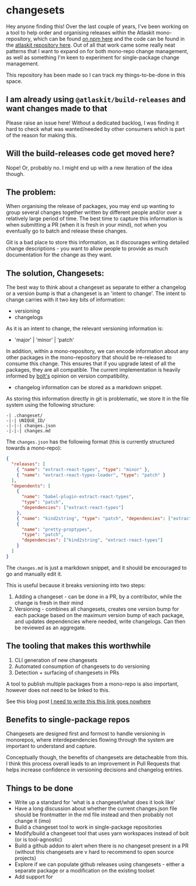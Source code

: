 # changesets

Hey anyone finding this! Over the last couple of years, I've been working on a tool to help order and organising releases within the Atlaskit mono-repository, which can be found [on npm here](https://www.npmjs.com/package/@atlaskit/build-releases) and the code can be found in the [atlaskit repository here](https://bitbucket.org/atlassian/atlaskit-mk-2/src/39cb7079438bd3f6ae2efb9214f3323bf2933acc/build/releases/?at=master). Out of all that work came some really neat patterns that I want to expand on for both mono-repo change management, as well as something I'm keen to experiment for single-package change management.

This repository has been made so I can track my things-to-be-done in this space.

## I am already using `@atlaskit/build-releases` and want changes made to that

Please raise an issue here! Without a dedicated backlog, I was finding it hard to check what was wanted/needed by other consumers which is part of the reason for making this.

## Will the build-releases code get moved here?

Nope! Or, probably no. I might end up with a new iteration of the idea though.

## The problem:

When organising the release of packages, you may end up wanting to group several changes together written by different people and/or over a relatively large period of time. The best time to capture this information is when submitting a PR (when it is fresh in your mind), not when you eventually go to batch and release these changes.

Git is a bad place to store this information, as it discourages writing detailed change descriptions - you want to allow people to provide as much documentation for the change as they want.

## The solution, Changesets:

The best way to think about a changeset as separate to either a changelog or a version bump is that a changeset is an 'intent to change'. The intent to change carries with it two key bits of information:

- versioning
- changelogs

As it is an intent to change, the relevant versioning information is:

- 'major' | 'minor' | 'patch'

In addition, within a mono-repository, we can encode information about any other packages in the mono-repository that should be re-released to consume this change. This ensures that if you upgrade latest of all the packages, they are all compatible. The current implementation is heavily informed by [bolt's](https://github.com/boltpkg/bolt) opinion on version compatibility.

- changelog information can be stored as a markdown snippet.

As storing this information directly in git is problematic, we store it in the file system using the following structure:

```
-| .changeset/
-|-| UNIQUE_ID/
-|-|-| changes.json
-|-|-| changes.md
```

The `changes.json` has the following format (this is currently structured towards a mono-repo):

```json
{
  "releases": [
    { "name": "extract-react-types", "type": "minor" },
    { "name": "extract-react-types-loader", "type": "patch" }
  ],
  "dependents": [
    {
      "name": "babel-plugin-extract-react-types",
      "type": "patch",
      "dependencies": ["extract-react-types"]
    },
    { "name": "kind2string", "type": "patch", "dependencies": ["extract-react-types"] },
    {
      "name": "pretty-proptypes",
      "type": "patch",
      "dependencies": ["kind2string", "extract-react-types"]
    }
  ]
}

```

The `changes.md` is just a markdown snippet, and it should be encouraged to go and manually edit it.

This is useful because it breaks versioning into two steps:

1. Adding a changeset - can be done in a PR, by a contributor, while the change is fresh in their mind
2. Versioning - combines all changesets, creates one version bump for each package based on the maximum version bump of each package, and updates dependencies where needed, write changelogs. Can then be reviewed as an aggregate.

## The tooling that makes this worthwhile

1. CLI generation of new changesets
2. Automated consumption of changesets to do versioning
3. Detection + surfacing of changesets in PRs

A tool to publish multiple packages from a mono-repo is also important, however does not need to be linked to this.

See this blog post [I need to write this this link goes nowhere]()

## Benefits to single-package repos

Changesets are designed first and formost to handle versioning in monorepos, where interdependencies flowing through the system are important to understand and capture.

Conceptually though, the benefits of changesets are detacheable from this. I think this process overall leads to an improvement in Pull Requests that helps increase confidence in versioning decisions and changelog entries.

## Things to be done

- Write up a standard for 'what is a changeset/what does it look like'
- Have a long discussion about whether the current changes.json file should be frontmatter in the md file instead and then probably not change it (imo)
- Build a changeset tool to work in single-package repositories
- Modify/build a changeset tool that uses yarn workspaces instead of bolt (or is tool-agnostic)
- Build a github addon to alert when there is no changeset present in a PR (without this changesets are v hard to recommend to open source projects)
- Explore if we can populate github releases using changesets - either a separate package or a modification on the existing toolset
- Add support for 
